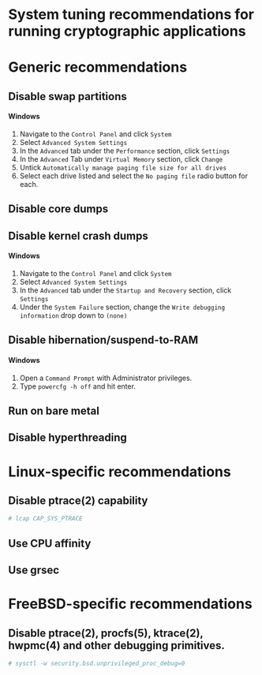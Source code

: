 System tuning recommendations for running cryptographic applications
====================================================================

Generic recommendations
=======================

Disable swap partitions
-----------------------

#### Windows

1. Navigate to the `Control Panel` and click `System`
2. Select `Advanced System Settings`
3. In the `Advanced` tab under the `Performance` section, click `Settings`
4. In the `Advanced` Tab under `Virtual Memory` section, click `Change`
5. Untick `Automatically manage paging file size for all drives` 
6. Select each drive listed and select the `No paging file` radio button for each.

Disable core dumps
------------------

Disable kernel crash dumps
--------------------------

#### Windows

1. Navigate to the `Control Panel` and click `System`
2. Select `Advanced System Settings`
3. In the `Advanced` tab under the `Startup and Recovery` section, click `Settings`
4. Under the `System Failure` section, change the `Write debugging information` drop down to `(none)`

Disable hibernation/suspend-to-RAM
----------------------------------

#### Windows

1. Open a `Command Prompt` with Administrator privileges.
2. Type `powercfg -h off` and hit enter.

Run on bare metal
-----------------

Disable hyperthreading
----------------------

Linux-specific recommendations
==============================

Disable ptrace(2) capability
----------------------------

```bash
# lcap CAP_SYS_PTRACE
```

Use CPU affinity
----------------

Use grsec
---------

FreeBSD-specific recommendations
================================

Disable ptrace(2), procfs(5), ktrace(2), hwpmc(4) and other debugging primitives.
-----------------

```bash
# sysctl -w security.bsd.unprivileged_proc_debug=0
```


